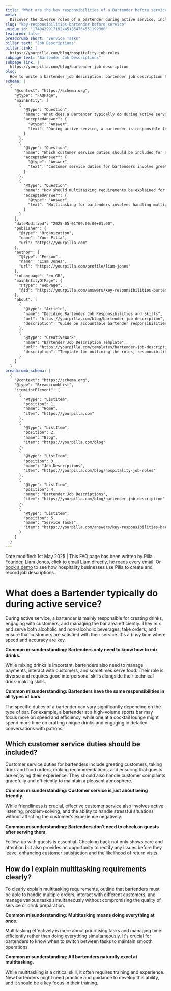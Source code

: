 ```yaml
---
title: "What are the key responsibilities of a Bartender before service begins?"
meta: |
  Discover the diverse roles of a bartender during active service, including drink preparation, customer engagement, and multitasking skills.
slug: "key-responsibilities-bartender-before-service"
unique id: "1748429917192x451854764551192300"
featured: false
breadcrumb short: "Service Tasks"
pillar text: "Job Descriptions"
pillar link: |
  https://yourpilla.com/blog/hospitality-job-roles
subpage text: "Bartender Job Descriptions"
subpage link: |
  https://yourpilla.com/blog/bartender-job-description
blog: |
  How to write a bartender job description: bartender job description template included.
schema: |
  {
    "@context": "https://schema.org",
    "@type": "FAQPage",
    "mainEntity": [
      {
        "@type": "Question",
        "name": "What does a Bartender typically do during active service?",
        "acceptedAnswer": {
          "@type": "Answer",
          "text": "During active service, a bartender is responsible for creating drinks, taking orders, and managing the bar area. They mix and serve alcoholic and non-alcoholic beverages, and engage with customers to ensure satisfaction. Responsibilities also include managing payments, possibly serving food, and maintaining a friendly and efficient service environment."
        }
      },
      {
        "@type": "Question",
        "name": "Which customer service duties should be included for a bartender?",
        "acceptedAnswer": {
          "@type": "Answer",
          "text": "Customer service duties for bartenders involve greeting customers, taking drink and food orders, making recommendations, and ensuring customer satisfaction. Effective customer service requires more than just friendliness; it includes active listening, problem-solving skills, and providing follow-up to address any concerns, thus enhancing the customer experience."
        }
      },
      {
        "@type": "Question",
        "name": "How should multitasking requirements be explained for a bartender?",
        "acceptedAnswer": {
          "@type": "Answer",
          "text": "Multitasking for bartenders involves handling multiple orders, interacting with different customers, and managing several tasks simultaneously. It is crucial to prioritise tasks, manage time efficiently, and switch tasks appropriately to ensure smooth operations. Training and experience are essential to develop these skills effectively."
        }
      }
    ],
    "dateModified": "2025-05-01T09:00:00+01:00",
    "publisher": {
      "@type": "Organization",
      "name": "Your Pilla",
      "url": "https://yourpilla.com"
    },
    "author": {
      "@type": "Person",
      "name": "Liam Jones",
      "url": "https://yourpilla.com/profile/liam-jones"
    },
    "inLanguage": "en-GB",
    "mainEntityOfPage": {
      "@type": "WebPage",
      "@id": "https://yourpilla.com/answers/key-responsibilities-bartender-before-service"
    },
    "about": [
      {
        "@type": "Article",
        "name": "Deciding Bartender Job Responsibilities and Skills",
        "url": "https://yourpilla.com/blog/bartender-job-description",
        "description": "Guide on accountable bartender responsibilities and essential skills for effective job performance."
      },
      {
        "@type": "CreativeWork",
        "name": "Bartender Job Description Template",
        "url": "https://yourpilla.com/templates/bartender-job-description",
        "description": "Template for outlining the roles, responsibilities, and qualifications of bartenders to attract qualified candidates."
      }
    ]
  }
breadcrumb_schema: |
  {
    "@context": "https://schema.org",
    "@type": "BreadcrumbList",
    "itemListElement": [
      {
        "@type": "ListItem",
        "position": 1,
        "name": "Home",
        "item": "https://yourpilla.com"
      },
      {
        "@type": "ListItem",
        "position": 2,
        "name": "Blog",
        "item": "https://yourpilla.com/blog"
      },
      {
        "@type": "ListItem",
        "position": 3,
        "name": "Job Descriptions",
        "item": "https://yourpilla.com/blog/hospitality-job-roles"
      },
      {
        "@type": "ListItem",
        "position": 4,
        "name": "Bartender Job Descriptions",
        "item": "https://yourpilla.com/blog/bartender-job-description"
      },
      {
        "@type": "ListItem",
        "position": 5,
        "name": "Service Tasks",
        "item": "https://yourpilla.com/answers/key-responsibilities-bartender-before-service"
      }
    ]
  }
---
```


Date modified: 1st May 2025 | This FAQ page has been written by Pilla Founder, [Liam Jones](https://yourpilla.com/profile/liam-jones), click to [email Liam directly](https://mailto:liam@yourpilla.com), he reads every email. Or [book a demo](https://calendly.com/pilla/demo) to see how hospitality businesses use Pilla to create and record job descriptions.

# What does a Bartender typically do during active service?

During active service, a bartender is mainly responsible for creating drinks, engaging with customers, and managing the bar area efficiently. They mix and serve both alcoholic and non-alcoholic beverages, take orders, and ensure that customers are satisfied with their service. It's a busy time where speed and accuracy are key.

**Common misunderstanding: Bartenders only need to know how to mix drinks.**

While mixing drinks is important, bartenders also need to manage payments, interact with customers, and sometimes serve food. Their role is diverse and requires good interpersonal skills alongside their technical drink-making skills.

**Common misunderstanding: Bartenders have the same responsibilities in all types of bars.**

The specific duties of a bartender can vary significantly depending on the type of bar. For example, a bartender at a high-volume sports bar may focus more on speed and efficiency, while one at a cocktail lounge might spend more time on crafting unique drinks and engaging in detailed conversations with patrons.

## Which customer service duties should be included?

Customer service duties for bartenders include greeting customers, taking drink and food orders, making recommendations, and ensuring that guests are enjoying their experience. They should also handle customer complaints gracefully and efficiently to maintain a pleasant atmosphere.

**Common misunderstanding: Customer service is just about being friendly.**

While friendliness is crucial, effective customer service also involves active listening, problem-solving, and the ability to handle stressful situations without affecting the customer's experience negatively.

**Common misunderstanding: Bartenders don’t need to check on guests after serving them.**

Follow-up with guests is essential. Checking back not only shows care and attention but also provides an opportunity to rectify any issues before they leave, enhancing customer satisfaction and the likelihood of return visits.

## How do I explain multitasking requirements clearly?

To clearly explain multitasking requirements, outline that bartenders must be able to handle multiple orders, interact with different customers, and manage various tasks simultaneously without compromising the quality of service or drink preparation.

**Common misunderstanding: Multitasking means doing everything at once.**

Multitasking effectively is more about prioritising tasks and managing time efficiently rather than doing everything simultaneously. It's crucial for bartenders to know when to switch between tasks to maintain smooth operations.

**Common misunderstanding: All bartenders naturally excel at multitasking.**

While multitasking is a critical skill, it often requires training and experience. New bartenders might need practice and guidance to develop this ability, and it should be a key focus in their training.